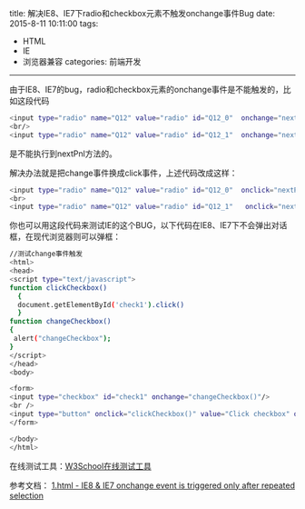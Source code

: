 title: 解决IE8、IE7下radio和checkbox元素不触发onchange事件Bug
date: 2015-8-11 10:11:00
tags: 
- HTML 
- IE 
- 浏览器兼容
categories: 前端开发
---
由于IE8、IE7的bug，radio和checkbox元素的onchange事件是不能触发的，比如这段代码

``` bash
<input type="radio" name="Q12" value="radio" id="Q12_0"  onchange="nextPnl('Q12');">
<br/>
<input type="radio" name="Q12" value="radio" id="Q12_1"  onchange="nextPnl('Q12');">
```

是不能执行到nextPnl方法的。

解决办法就是把change事件换成click事件，上述代码改成这样：

``` bash
<input type="radio" name="Q12" value="radio" id="Q12_0"  onclick="nextPnl('Q12');">
<br>
<input type="radio" name="Q12" value="radio" id="Q12_1"   onclick="nextPnl('Q12');">
```

你也可以用这段代码来测试IE的这个BUG，以下代码在IE8、IE7下不会弹出对话框，在现代浏览器则可以弹框：

``` bash
//测试change事件触发
<html>
<head>
<script type="text/javascript">
function clickCheckbox()
  {
  document.getElementById('check1').click()
  }
function changeCheckbox()
{
 alert("changeCheckbox");
}
</script>
</head>
<body>

<form>
<input type="checkbox" id="check1" onchange="changeCheckbox()"/>
<br />
<input type="button" onclick="clickCheckbox()" value="Click checkbox" onchange="changeCheckbox()"/>
</form>

</body>
</html>
```

在线测试工具：[W3School在线测试工具](http://w3school.com.cn/tiy/t.asp?f=html_basic)


参考文档：
[1.html - IE8 & IE7 onchange event is triggered only after repeated selection](http://stackoverflow.com/questions/11068196/ie8-ie7-onchange-event-is-triggered-only-after-repeated-selection)